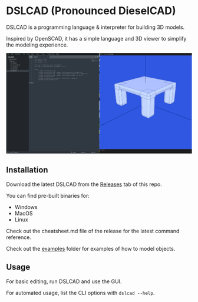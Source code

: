 # DSLCAD (Pronounced DieselCAD)

DSLCAD is a programming language & interpreter for building 3D models.

Inspired by OpenSCAD, it has a simple language and 3D viewer to
simplify the modeling experience.

![screenshot](docs/screenshot.png)

## Installation

Download the latest DSLCAD from the [Releases](https://github.com/DSchroer/model-script/releases) tab of this repo. 

You can find pre-built binaries for:
- Windows
- MacOS
- Linux

Check out the cheatsheet.md file of the release for the latest command reference.

Check out the [examples](examples) folder for examples of how to model objects.

## Usage

For basic editing, run DSLCAD and use the GUI.

For automated usage, list the CLI options with `dslcad --help`.
